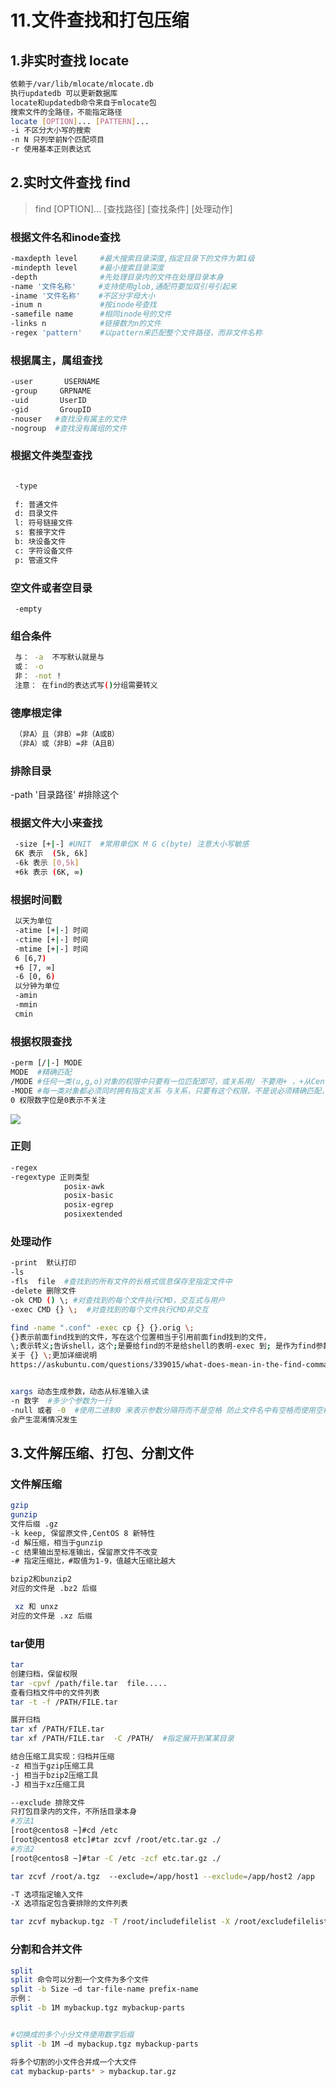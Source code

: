 # 11.文件查找和打包压缩

## 1.非实时查找 locate

```bash
依赖于/var/lib/mlocate/mlocate.db
执行updatedb 可以更新数据库
locate和updatedb命令来自于mlocate包
搜索文件的全路径，不能指定路径
locate [OPTION]... [PATTERN]...
-i 不区分大小写的搜索
-n N 只列举前N个匹配项目
-r 使用基本正则表达式
```

## 2.实时文件查找 find

> find [OPTION]... [查找路径] [查找条件] [处理动作]


### 根据文件名和inode查找


```bash
-maxdepth level     #最大搜索目录深度,指定目录下的文件为第1级
-mindepth level     #最小搜索目录深度
-depth              #先处理目录内的文件在处理目录本身
-name '文件名称'     #支持使用glob,通配符要加双引号引起来
-iname '文件名称'    #不区分字母大小
-inum n             #按inode号查找
-samefile name      #相同inode号的文件
-links n            #链接数为n的文件
-regex 'pattern'    #以pattern来匹配整个文件路径，而非文件名称
```

### 根据属主，属组查找

```bash
-user       USERNAME 
-group     GRPNAME
-uid       UserID
-gid       GroupID
-nouser   #查找没有属主的文件
-nogroup  #查找没有属组的文件
```

### 根据文件类型查找

```bash

 -type
 
 f: 普通文件
 d: 目录文件
 l: 符号链接文件
 s: 套接字文件
 b: 块设备文件
 c: 字符设备文件
 p: 管道文件


```

### 空文件或者空目录

` -empty`

### 组合条件

```bash
 与： -a  不写默认就是与
 或： -o
 非： -not !
 注意： 在find的表达式写()分组需要转义
```

### 德摩根定律

```bash
 （非A）且（非B）=非（A或B）
 （非A）或（非B）=非（A且B）
```


### 排除目录

-path '目录路径' #排除这个


### 根据文件大小来查找

```bash
 -size [+|-] #UNIT  #常用单位K M G c(byte) 注意大小写敏感
 6K 表示  (5k, 6k]
 -6k 表示 [0,5k]
 +6k 表示 (6K, ∞)
```


### 根据时间戳

```bash
 以天为单位
 -atime [+|-] 时间
 -ctime [+|-] 时间
 -mtime [+|-] 时间
 6 [6,7)
 +6 [7, ∞]
 -6 [0, 6)
 以分钟为单位
 -amin
 -mmin
 cmin
```
### 根据权限查找

```bash
-perm [/|-] MODE
MODE  #精确匹配
/MODE #任何一类(u,g,o)对象的权限中只要有一位匹配即可，或关系用/ 不要用+ ，+从Centos7开始淘汰
-MODE #每一类对象都必须同时拥有指定关系 与关系，只要有这个权限，不是说必须精确匹配，包括/MODE 也是这个含义
0 权限数字位是0表示不关注

```

<img src="../images/findCondition01.png">


### 正则

```bash
-regex 
-regextype 正则类型
            posix-awk
            posix-basic
            posix-egrep
            posixextended
```


### 处理动作

```bash
-print  默认打印
-ls  
-fls  file  #查找到的所有文件的长格式信息保存至指定文件中
-delete 删除文件
-ok CMD () \; #对查找到的每个文件执行CMD，交互式与用户
-exec CMD {} \;  #对查找到的每个文件执行CMD非交互

find -name ".conf" -exec cp {} {}.orig \;
{}表示前面find找到的文件，写在这个位置相当于引用前面find找到的文件，
\;表示转义;告诉shell，这个;是要给find的不是给shell的表明-exec 到; 是作为find参数
关于 {} \;更加详细说明
https://askubuntu.com/questions/339015/what-does-mean-in-the-find-command


xargs 动态生成参数，动态从标准输入读
-n 数字  #多少个参数为一行
-null 或者 -0  #使用二进制0 来表示参数分隔符而不是空格 防止文件名中有空格而使用空格分隔符
会产生混淆情况发生
```



## 3.文件解压缩、打包、分割文件

### 文件解压缩
```bash
gzip 
gunzip
文件后缀 .gz
-k keep, 保留原文件,CentOS 8 新特性
-d 解压缩，相当于gunzip
-c 结果输出至标准输出，保留原文件不改变
-# 指定压缩比，#取值为1-9，值越大压缩比越大

bzip2和bunzip2
对应的文件是 .bz2 后缀

 xz 和 unxz
对应的文件是 .xz 后缀

```


### tar使用

```bash
tar
创建归档，保留权限
tar -cpvf /path/file.tar  file.....
查看归档文件中的文件列表
tar -t -f /PATH/FILE.tar

展开归档
tar xf /PATH/FILE.tar
tar xf /PATH/FILE.tar  -C /PATH/  #指定展开到某某目录

结合压缩工具实现：归档并压缩 
-z 相当于gzip压缩工具
-j 相当于bzip2压缩工具
-J 相当于xz压缩工具

--exclude 排除文件
只打包目录内的文件，不所括目录本身
#方法1
[root@centos8 ~]#cd /etc
[root@centos8 etc]#tar zcvf /root/etc.tar.gz ./
#方法2
[root@centos8 ~]#tar -C /etc -zcf etc.tar.gz ./

tar zcvf /root/a.tgz  --exclude=/app/host1 --exclude=/app/host2 /app

-T 选项指定输入文件
-X 选项指定包含要排除的文件列表

tar zcvf mybackup.tgz -T /root/includefilelist -X /root/excludefilelist

```

### 分割和合并文件

```bash
split
split 命令可以分割一个文件为多个文件
split -b Size –d tar-file-name prefix-name
示例：
split -b 1M mybackup.tgz mybackup-parts


#切换成的多个小分文件使用数字后缀
split -b 1M –d mybackup.tgz mybackup-parts

将多个切割的小文件合并成一个大文件
cat mybackup-parts* > mybackup.tar.gz

```








